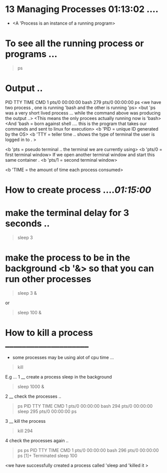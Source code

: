 # 13 Managing Processes      01:13:02      ....    
 
- <A 'Process is an instance of a running program> 


# To see all the running process or programs ... 

> ps

# Output .. 
 PID TTY          TIME CMD
    1 pts/0    00:00:00 bash
  279 pts/0    00:00:00 ps
<we have two process , one is running 'bash and the other is running 'ps> 
<but 'ps was a very short lived process ... while the command above was producing the output ..>
<This means the only procees actually running now is 'bash>
<And 'bash = born against shell  .... this is the program that takes our commands and sent to linux for execution> 
<b 'PID = unique ID generated by the OS>
<b 'TTY = teller time .. shows the type of terminal the user is logged in to . >


<b 'pts = pseudo terminal .. the terminal we are currently using>
<b 'pts/0 = first terminal window> 
If we open another terminal window and start this same container . 
<b 'pts/1 = second terminal window>

<b 'TIME = the amount of time each process consumed>



# How to create process ...._______________01:15:00_______________

# make the terminal delay for 3 seconds .. 

> sleep 3

# make the process to be in the background <b '&> so that you can run other processes

> sleep 3 &

or 

> sleep 100 &

# How to kill a process ____________________
- some processes may be using alot of cpu time ...

> kill <processID>





E.g ...
1 __ create a process sleep in the background 
> sleep 1000 &

2 __ check the processes .. 
> ps 
 PID TTY          TIME CMD
    1 pts/0    00:00:00 bash
  294 pts/0    00:00:00 sleep
  295 pts/0    00:00:00 ps

3 __ kill the process 
> kill 294

4 check the processes again .. 
> ps 
 ps
  PID TTY          TIME CMD
    1 pts/0    00:00:00 bash
  296 pts/0    00:00:00 ps
[1]+  Terminated              sleep 100

<we have successfully created a process called 'sleep and 'killed it > 